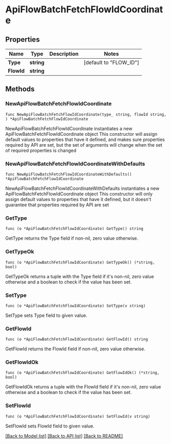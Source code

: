 # ApiFlowBatchFetchFlowIdCoordinate

## Properties

Name | Type | Description | Notes
------------ | ------------- | ------------- | -------------
**Type** | **string** |  | [default to "FLOW_ID"]
**FlowId** | **string** |  | 

## Methods

### NewApiFlowBatchFetchFlowIdCoordinate

`func NewApiFlowBatchFetchFlowIdCoordinate(type_ string, flowId string, ) *ApiFlowBatchFetchFlowIdCoordinate`

NewApiFlowBatchFetchFlowIdCoordinate instantiates a new ApiFlowBatchFetchFlowIdCoordinate object
This constructor will assign default values to properties that have it defined,
and makes sure properties required by API are set, but the set of arguments
will change when the set of required properties is changed

### NewApiFlowBatchFetchFlowIdCoordinateWithDefaults

`func NewApiFlowBatchFetchFlowIdCoordinateWithDefaults() *ApiFlowBatchFetchFlowIdCoordinate`

NewApiFlowBatchFetchFlowIdCoordinateWithDefaults instantiates a new ApiFlowBatchFetchFlowIdCoordinate object
This constructor will only assign default values to properties that have it defined,
but it doesn't guarantee that properties required by API are set

### GetType

`func (o *ApiFlowBatchFetchFlowIdCoordinate) GetType() string`

GetType returns the Type field if non-nil, zero value otherwise.

### GetTypeOk

`func (o *ApiFlowBatchFetchFlowIdCoordinate) GetTypeOk() (*string, bool)`

GetTypeOk returns a tuple with the Type field if it's non-nil, zero value otherwise
and a boolean to check if the value has been set.

### SetType

`func (o *ApiFlowBatchFetchFlowIdCoordinate) SetType(v string)`

SetType sets Type field to given value.


### GetFlowId

`func (o *ApiFlowBatchFetchFlowIdCoordinate) GetFlowId() string`

GetFlowId returns the FlowId field if non-nil, zero value otherwise.

### GetFlowIdOk

`func (o *ApiFlowBatchFetchFlowIdCoordinate) GetFlowIdOk() (*string, bool)`

GetFlowIdOk returns a tuple with the FlowId field if it's non-nil, zero value otherwise
and a boolean to check if the value has been set.

### SetFlowId

`func (o *ApiFlowBatchFetchFlowIdCoordinate) SetFlowId(v string)`

SetFlowId sets FlowId field to given value.



[[Back to Model list]](../README.md#documentation-for-models) [[Back to API list]](../README.md#documentation-for-api-endpoints) [[Back to README]](../README.md)


